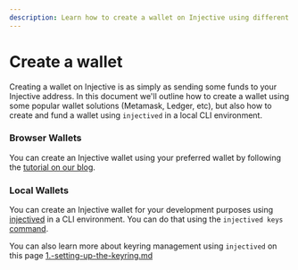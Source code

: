 ```yaml
---
description: Learn how to create a wallet on Injective using different approaches.
---
```


# Create a wallet

Creating a wallet on Injective is as simply as sending some funds to your Injective address. In this document we'll outline how to create a wallet using some popular wallet solutions (Metamask, Ledger, etc), but also how to create and fund a wallet using `injectived` in a local CLI environment.&#x20;

### Browser Wallets&#x20;

You can create an Injective wallet using your preferred wallet by following the [tutorial on our blog](https://blog.injective.com/en/how-to-create-an-injective-wallet-2/).&#x20;

### Local Wallets

You can create an Injective wallet for your development purposes using [injectived](../../toolkits/injectived/ "mention") in a CLI environment. You can do that using the `injectived keys` [command](../../toolkits/injectived/advanced.md#keys).&#x20;

You can also learn more about keyring management using `injectived` on this page [1.-setting-up-the-keyring.md](../../nodes/getting-started/running-a-node/1.-setting-up-the-keyring.md "mention")
